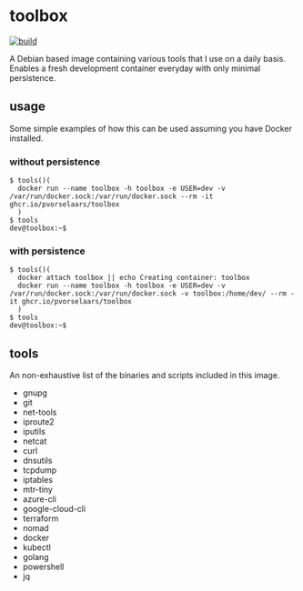 # toolbox

[![build](https://github.com/pvorselaars/toolbox/actions/workflows/build.yml/badge.svg)](https://github.com/pvorselaars/toolbox/actions/workflows/build.yml)

A Debian based image containing various tools that I use on a daily basis. Enables a fresh development container everyday with only minimal persistence. 

## usage

Some simple examples of how this can be used assuming you have Docker installed.

### without persistence

```
$ tools()( 
  docker run --name toolbox -h toolbox -e USER=dev -v /var/run/docker.sock:/var/run/docker.sock --rm -it ghcr.io/pvorselaars/toolbox
  )
$ tools
dev@toolbox:~$
```

### with persistence
```
$ tools()( 
  docker attach toolbox || echo Creating container: toolbox
  docker run --name toolbox -h toolbox -e USER=dev -v /var/run/docker.sock:/var/run/docker.sock -v toolbox:/home/dev/ --rm -it ghcr.io/pvorselaars/toolbox
  )
$ tools
dev@toolbox:~$
```

## tools

An non-exhaustive list of the binaries and scripts included in this image.

* gnupg
* git
* net-tools
* iproute2
* iputils
* netcat
* curl
* dnsutils
* tcpdump 
* iptables 
* mtr-tiny 
* azure-cli
* google-cloud-cli
* terraform
* nomad
* docker
* kubectl
* golang
* powershell
* jq
